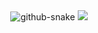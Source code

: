 
<div align="center" >
<picture>
  <source media="(prefers-color-scheme: dark)" srcset="https://cdn.jsdelivr.net/gh/adnanxyousuf/adnanxyousuf/assets/messagif.gif" />
    <img alt="github-snake" src="https://cdn.jsdelivr.net/gh/adnanxyousuf/adnanxyousuf/assets/messagif.gif" />
</picture>
<!-- profile-3d-contrib 3D贡献图-->
<img src="https://cdn.jsdelivr.net/gh/AdnanxYousuf/AdnanxYousuf/profile-3d-contrib/profile-night-rainbow.svg" />
  
</div>


